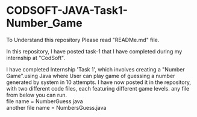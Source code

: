 # CODSOFT-JAVA-Task1-Number_Game
To Understand this repository Please read "READMe.md" file.

In this repository, I have posted task-1 that I have completed during my internship at "CodSoft".  <br>

I have completed Internship 'Task 1', which involves creating a "Number Game".using Java where User can play game of guessing a number generated by system in 10 attempts. 
I have now posted it in the repository, with two different code files, each featuring different game levels. any file from below you can run. <br>
file name = NumberGuess.java  <br>
another file name = NumbersGuess.java <br>
